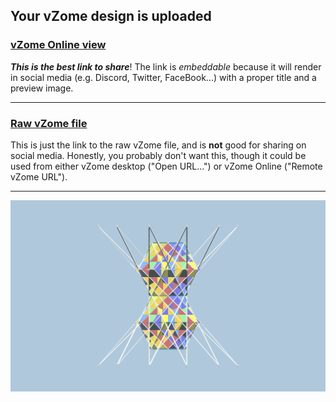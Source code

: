 ## Your vZome design is uploaded

### [vZome Online view][embed]

***This is the best link to share***!  The link is *embeddable* because it will render in social media (e.g. Discord, Twitter, FaceBook...) with a proper title and a preview image.

---

### [Raw vZome file][raw]

This is just the link to the raw vZome file, and is **not** good for
sharing on social media.
Honestly, you probably don't want this, though it could be used from either
vZome desktop ("Open URL...") or vZome Online ("Remote vZome URL").

---

![Image](<Dodecagon-field-6-cubes-hyperboloid.png>)


[embed]: <https://vzome.com/app/embed.py?url=https://raw.githubusercontent.com/John-Kostick/vzome-sharing/main/2021/11/13/09-38-00-Dodecagon-field-6-cubes-hyperboloid/Dodecagon-field-6-cubes-hyperboloid.vZome>
[raw]: <https://raw.githubusercontent.com/John-Kostick/vzome-sharing/main/2021/11/13/09-38-00-Dodecagon-field-6-cubes-hyperboloid/Dodecagon-field-6-cubes-hyperboloid.vZome>
